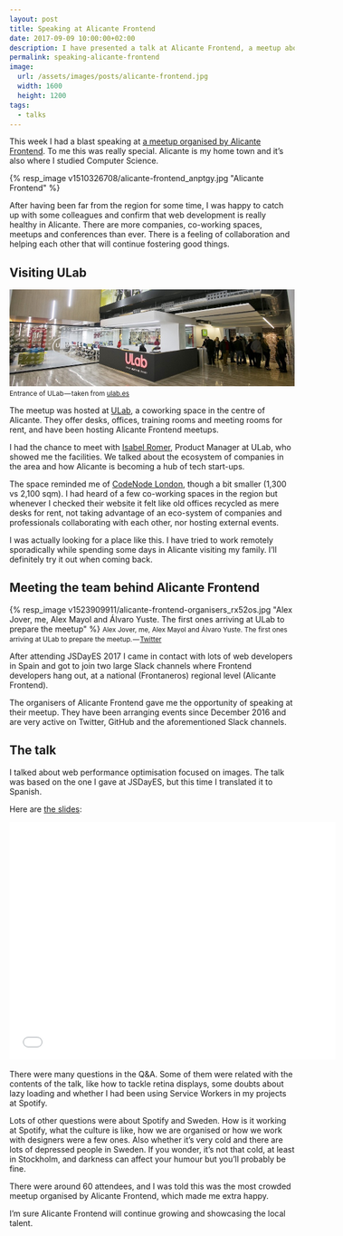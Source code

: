 ```yaml
---
layout: post
title: Speaking at Alicante Frontend
date: 2017-09-09 10:00:00+02:00
description: I have presented a talk at Alicante Frontend, a meetup about web development in Spain.
permalink: speaking-alicante-frontend
image:
  url: /assets/images/posts/alicante-frontend.jpg
  width: 1600
  height: 1200
tags:
  - talks
---
```


This week I had a blast speaking at [a meetup organised by Alicante Frontend](https://www.meetup.com/Alicante-Frontend/events/242461990/). To me this was really special. Alicante is my home town and it’s also where I studied Computer Science.

{% resp_image v1510326708/alicante-frontend_anptgy.jpg "Alicante Frontend" %}

<!-- more -->

After having been far from the region for some time, I was happy to catch up with some colleagues and confirm that web development is really healthy in Alicante. There are more companies, co-working spaces, meetups and conferences than ever. There is a feeling of collaboration and helping each other that will continue fostering good things.

## Visiting ULab

![Entrance of ULab — taken from ulab.es](/assets/images/posts/ulab.jpg)
<small class="caption">Entrance of ULab — taken from <a href="https://ulab.es">ulab.es</a></small>

The meetup was hosted at [ULab](https://ulab.es/), a coworking space in the centre of Alicante. They offer desks, offices, training rooms and meeting rooms for rent, and have been hosting Alicante Frontend meetups.

I had the chance to meet with [Isabel Romer](http://www.soyisabelromero.com/), Product Manager at ULab, who showed me the facilities. We talked about the ecosystem of companies in the area and how Alicante is becoming a hub of tech start-ups.

The space reminded me of [CodeNode London](https://skillsmatter.com/event-space), though a bit smaller (1,300 vs 2,100 sqm). I had heard of a few co-working spaces in the region but whenever I checked their website it felt like old offices recycled as mere desks for rent, not taking advantage of an eco-system of companies and professionals collaborating with each other, nor hosting external events.

I was actually looking for a place like this. I have tried to work remotely sporadically while spending some days in Alicante visiting my family. I’ll definitely try it out when coming back.

## Meeting the team behind Alicante Frontend

{% resp_image v1523909911/alicante-frontend-organisers_rx52os.jpg "Alex Jover, me, Alex Mayol and Álvaro Yuste. The first ones arriving at ULab to prepare the meetup" %}
<small class="caption">Alex Jover, me, Alex Mayol and Álvaro Yuste. The first ones arriving at ULab to prepare the meetup. — <a href="https://twitter.com/alexjoverm/status/905118087648858112">Twitter</a></small>

After attending JSDayES 2017 I came in contact with lots of web developers in Spain and got to join two large Slack channels where Frontend developers hang out, at a national (Frontaneros) regional level (Alicante Frontend).

The organisers of Alicante Frontend gave me the opportunity of speaking at their meetup. They have been arranging events since December 2016 and are very active on Twitter, GitHub and the aforementioned Slack channels.

## The talk
I talked about web performance optimisation focused on images. The talk was based on the one I gave at JSDayES, but this time I translated it to Spanish.

Here are [the slides](https://slides.com/jmperez/pir-alicante-frontend):

<div class="videoWrapper">
<iframe src="//slides.com/jmperez/pir-alicante-frontend/embed" width="576" height="420" scrolling="no" frameborder="0" webkitallowfullscreen mozallowfullscreen allowfullscreen></iframe>
</div>

There were many questions in the Q&A. Some of them were related with the contents of the talk, like how to tackle retina displays, some doubts about lazy loading and whether I had been using Service Workers in my projects at Spotify.

Lots of other questions were about Spotify and Sweden. How is it working at Spotify, what the culture is like, how we are organised or how we work with designers were a few ones. Also whether it’s very cold and there are lots of depressed people in Sweden. If you wonder, it’s not that cold, at least in Stockholm, and darkness can affect your humour but you’ll probably be fine.

There were around 60 attendees, and I was told this was the most crowded meetup organised by Alicante Frontend, which made me extra happy.

I’m sure Alicante Frontend will continue growing and showcasing the local talent.
